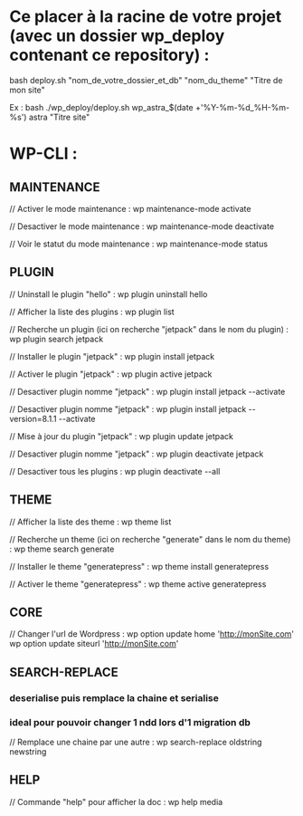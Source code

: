# Ce placer à la racine de votre projet (avec un dossier wp_deploy contenant ce repository) :
bash deploy.sh "nom_de_votre_dossier_et_db" "nom_du_theme" "Titre de mon site"

Ex : 
bash ./wp_deploy/deploy.sh wp_astra_$(date +'%Y-%m-%d_%H-%m-%s') astra "Titre site"

# WP-CLI :

## MAINTENANCE

// Activer le mode maintenance :
wp maintenance-mode activate

// Desactiver le mode maintenance :
wp maintenance-mode deactivate

// Voir le statut du mode maintenance :
wp maintenance-mode status

## PLUGIN

// Uninstall le plugin "hello" :
wp plugin uninstall hello

// Afficher la liste des plugins :
wp plugin list

// Recherche un plugin (ici on recherche "jetpack" dans le nom du plugin) :
wp plugin search jetpack

// Installer le plugin "jetpack" :
wp plugin install jetpack

// Activer le plugin "jetpack" :
wp plugin active jetpack

// Desactiver plugin nomme "jetpack" :
wp plugin install jetpack --activate

// Desactiver plugin nomme "jetpack" :
wp plugin install jetpack --version=8.1.1 --activate

// Mise à jour du plugin "jetpack" :
wp plugin update jetpack

// Desactiver plugin nomme "jetpack" :
wp plugin deactivate jetpack

// Desactiver tous les plugins :
wp plugin deactivate --all

## THEME

// Afficher la liste des theme :
wp theme list

// Recherche un theme (ici on recherche "generate" dans le nom du theme) :
wp theme search generate

// Installer le theme "generatepress" :
wp theme install generatepress

// Activer le theme "generatepress" :
wp theme active generatepress

## CORE

// Changer l'url de Wordpress :
wp option update home 'http://monSite.com'
wp option update siteurl 'http://monSite.com'

## SEARCH-REPLACE
### deserialise puis remplace la chaine et serialise
### ideal pour pouvoir changer 1 ndd lors d'1 migration db

// Remplace une chaine par une autre :
wp search-replace oldstring newstring

## HELP

// Commande "help" pour afficher la doc :
wp help media
